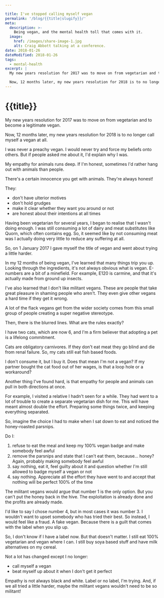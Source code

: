 ```yaml
---

title: I've stopped calling myself vegan
permalink: '/blog/{{title|slugify}}/'
meta:
  description: >-
    Being vegan, and the mental health toll that comes with it.
  image:
    href: /images/share-image-1.jpg
    alt: Craig Abbott talking at a conference.
date: 2018-01-26
dateModified: 2018-01-26
tags:
  - mental-health
excerpt: |
  My new years resolution for 2017 was to move on from vegetarian and to become a legitimate vegan.

  Now, 12 months later, my new years resolution for 2018 is to no longer call myself a vegan at all.
---
```


# {{title}}

My new years resolution for 2017 was to move on from vegetarian and to become a legitimate vegan.

Now, 12 months later, my new years resolution for 2018 is to no longer call myself a vegan at all.

I was never a preachy vegan. I would never try and force my beliefs onto others. But if people asked me about it, I'd explain why I was. 

My empathy for animals runs deep. If I'm honest, sometimes I'd rather hang out with animals than people.

There's a certain innocence you get with animals. They're always honest!

They:
- don't have ulterior motives
- don't hold grudges
- make it clear whether they want you around or not
- are honest about their intentions at all times

Having been vegetarian for several years, I began to realise that I wasn't doing enough. I was still consuming a lot of dairy and meat substitutes like Quorn, which often contains egg. So, it seemed like by not consuming meat was I actually doing very little to reduce any suffering at all.

So, on 1 January 2017 I gave myself the title of vegan and went about trying a little harder.

In my 12 months of being vegan, I've learned that many things trip you up. Looking through the ingredients, it's not always obvious what is vegan. E-numbers are a bit of a minefield. For example, E120 is carmine, and that it's actually made from ground up insects.

I've also learned that I don't like militant vegans. These are people that take great pleasure in shaming people who aren't. They even give other vegans a hard time if they get it wrong.

A lot of the flack vegans get from the wider society comes from this small group of people creating a super negative stereotype.

Then, there is the blurred lines. What are the rules exactly?

I have two cats, which are now 6, and I'm a firm believer that adopting a pet is a lifelong commitment.

Cats are obligatory carnivores. If they don't eat meat they go blind and die from renal failure. So, my cats still eat fish based foods.

I don't consume it, but I buy it. Does that mean I'm not a vegan? If my partner bought the cat food out of her wages, is that a loop hole or a workaround?

Another thing I've found hard, is that empathy for people and animals can pull in both directions at once.

For example, I visited a relative I hadn't seen for a while. They had went to a lot of trouble to create a separate vegetarian dish for me. This will have meant almost double the effort. Preparing some things twice, and keeping everything separated.

So, imagine the choice I had to make when I sat down to eat and noticed the honey-roasted parsnips.

Do I:
1. refuse to eat the meal and keep my 100% vegan badge and make somebody feel awful
2. remove the parsnips and state that I can't eat them, because… honey? Again, probably making somebody feel awful
3. say nothing, eat it, feel guilty about it and question whether I'm still allowed to badge myself a vegan or not
4. say nothing. Appreciate all the effort they have went to and accept that nothing will be perfect 100% of the time

The militant vegans would argue that number 1 is the only option. But you can't put the honey back in the hive. The exploitation is already done and the profits are already made.

I'd like to say I chose number 4, but in most cases it was number 3. I wouldn't want to upset somebody who has tried their best. So instead, I would feel like a fraud. A fake vegan. Because there is a guilt that comes with the label when you slip up.

So, I don't know if I have a label now. But that doesn't matter. I still eat 100% vegetarian and vegan where I can. I still buy soya based stuff and have milk alternatives on my cereal.

Not a lot has changed except I no longer:
- call myself a vegan
- beat myself up about it when I don't get it perfect

Empathy is not always black and white. Label or no label, I'm trying. And, if we all tried a little harder, maybe the militant vegans wouldn't need to be so militant!
